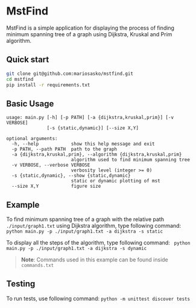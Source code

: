 # MstFind

MstFind is a simple application for displaying the process of finding minimum spanning tree of a graph using Dijkstra, Kruskal and Prim algorithm.

## Quick start

```bash
git clone git@github.com:mariosasko/mstfind.git
cd mstfind
pip install -r requirements.txt
```

## Basic Usage

```
usage: main.py [-h] [-p PATH] [-a {dijkstra,kruskal,prim}] [-v VERBOSE]
               [-s {static,dynamic}] [--size X,Y]

optional arguments:
  -h, --help            show this help message and exit
  -p PATH, --path PATH  path to the graph
  -a {dijkstra,kruskal,prim}, --algorithm {dijkstra,kruskal,prim}
                        algorithm used to find minimum spanning tree
  -v VERBOSE, --verbose VERBOSE
                        verbosity level (integer >= 0)
  -s {static,dynamic}, --show {static,dynamic}
                        static or dynamic plotting of mst
  --size X,Y            figure size
```

## Example

To find minimum spanning tree of a graph with the relative path ```./input/graph1.txt``` using Dijkstra algorithm, type following command:
``` python main.py -p ./input/graph1.txt -a dijkstra -s static```

To display all the steps of the algorithm, type following command:
``` python main.py -p ./input/graph1.txt -a dijkstra -s dynamic```

> **Note**: Commands used in this example can be found inside ```commands.txt```

## Testing

To run tests, use following command:
`python -m unittest discover tests`

